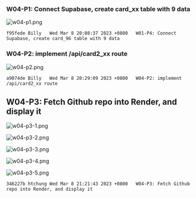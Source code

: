 ### W04-P1: Connect Supabase, create card_xx table with 9 data
 
![w04-p1.png](https://hzllwkixijuoqbropnat.supabase.co/storage/v1/object/public/demo-96/md_img/w04-p1.png)
 
```
f95fede Billy   Wed Mar 8 20:08:37 2023 +0800   W01-P4: Connect Supabase, create card_96 table with 9 data
```

### W04-P2: implement /api/card2_xx route
 
![w04-p2.png](https://hzllwkixijuoqbropnat.supabase.co/storage/v1/object/public/demo-96/md_img/w04-p2.png)
 
```
a9074de Billy   Wed Mar 8 20:29:09 2023 +0800   W04-P2: implement /api/card2_xx route
```

## W04-P3: Fetch Github repo into Render, and display it
 
![w04-p3-1.png](https://hzllwkixijuoqbropnat.supabase.co/storage/v1/object/public/demo-96/md_img/w04-p3-1.png)
 
![w04-p3-2.png](https://hzllwkixijuoqbropnat.supabase.co/storage/v1/object/public/demo-96/md_img/w04-p3-2.png)
 
![w04-p3-3.png](https://hzllwkixijuoqbropnat.supabase.co/storage/v1/object/public/demo-96/md_img/w04-p3-3.png)
 
![w04-p3-4.png](https://hzllwkixijuoqbropnat.supabase.co/storage/v1/object/public/demo-96/md_img/w04-p3-4.png)
 
![w04-p3-5.png](https://hzllwkixijuoqbropnat.supabase.co/storage/v1/object/public/demo-96/md_img/w04-p3-5.png)
 
```
346227b htchung Wed Mar 8 21:21:43 2023 +0800   W04-P3: Fetch Github repo into Render, and display it
```